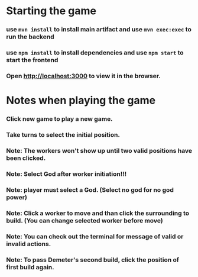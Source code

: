 # Starting the game
### use `mvn install` to install main artifact and use `mvn exec:exec` to run the backend
### use `npm install` to install dependencies and use `npm start` to start the frontend  
### Open [http://localhost:3000](http://localhost:3000) to view it in the browser.

# Notes when playing the game
### Click new game to play a new game.
### Take turns to select the initial position.
### Note: The workers won't show up until two valid positions have been clicked.
### Note: Select God after worker initiation!!!
### Note: player must select a God. (Select no god for no god power)
### Note: Click a worker to move and than click the surrounding to build. (You can change selected worker before move)
### Note: You can check out the terminal for message of valid or invalid actions.
### Note: To pass Demeter's second build, click the position of first build again.
